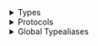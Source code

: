 <details>
<summary>Types</summary>

  - [AccessTier](docs/storage/AccessTier)
  - [BlobItem](docs/storage/BlobItem)
  - [BlobProperties](docs/storage/BlobProperties)
  - [BlobTransfer](docs/storage/BlobTransfer)
  - [BlobType](docs/storage/BlobType)
  - [ContainerItem](docs/storage/ContainerItem)
  - [ContainerProperties](docs/storage/ContainerProperties)
  - [CopyStatus](docs/storage/CopyStatus)
  - [CustomerProvidedEncryptionKey](docs/storage/CustomerProvidedEncryptionKey)
  - [DefaultStorageSASTokenCache](docs/storage/DefaultStorageSASTokenCache)
  - [DeleteBlobOptions](docs/storage/DeleteBlobOptions)
  - [DeleteBlobOptions.DeleteBlobSnapshot](docs/storage/DeleteBlobOptions.DeleteBlobSnapshot)
  - [DownloadBlobOptions](docs/storage/DownloadBlobOptions)
  - [EncryptionOptions](docs/storage/EncryptionOptions)
  - [LeaseAccessConditions](docs/storage/LeaseAccessConditions)
  - [LeaseDuration](docs/storage/LeaseDuration)
  - [LeaseState](docs/storage/LeaseState)
  - [LeaseStatus](docs/storage/LeaseStatus)
  - [ListBlobsOptions](docs/storage/ListBlobsOptions)
  - [ListBlobsOptions.ListBlobsInclude](docs/storage/ListBlobsOptions.ListBlobsInclude)
  - [ListContainersOptions](docs/storage/ListContainersOptions)
  - [ListContainersOptions.ListContainersInclude](docs/storage/ListContainersOptions.ListContainersInclude)
  - [LocalURL](docs/storage/LocalURL)
  - [LocalURL.KnownDirectory](docs/storage/LocalURL.KnownDirectory)
  - [ModifiedAccessConditions](docs/storage/ModifiedAccessConditions)
  - [NetworkProperties](docs/storage/NetworkProperties)
  - [NetworkType](docs/storage/NetworkType)
  - [RangeOptions](docs/storage/RangeOptions)
  - [StorageBlobClient](docs/storage/StorageBlobClient)
  - [StorageBlobClient.ApiVersion](docs/storage/StorageBlobClient.ApiVersion)
  - [StorageBlobClientOptions](docs/storage/StorageBlobClientOptions)
  - [StorageHTTPHeader](docs/storage/StorageHTTPHeader)
  - [StorageSASCredential](docs/storage/StorageSASCredential)
  - [StorageSASToken](docs/storage/StorageSASToken)
  - [StorageSASTokenBlobPermissions](docs/storage/StorageSASTokenBlobPermissions)
  - [StorageSASTokenContainerPermissions](docs/storage/StorageSASTokenContainerPermissions)
  - [StorageSASTokenPermissions](docs/storage/StorageSASTokenPermissions)
  - [StorageSharedKeyCredential](docs/storage/StorageSharedKeyCredential)
  - [TransferCollection](docs/storage/TransferCollection)
  - [TransferNetworkPolicy](docs/storage/TransferNetworkPolicy)
  - [TransferProgress](docs/storage/TransferProgress)
  - [TransferState](docs/storage/TransferState)
  - [TransferType](docs/storage/TransferType)
  - [UploadBlobOptions](docs/storage/UploadBlobOptions)

</details>

<details>
<summary>Protocols</summary>

  - [BlobDownloadDelegate](docs/storage/BlobDownloadDelegate)
  - [BlobDownloader](docs/storage/BlobDownloader)
  - [BlobUploadDelegate](docs/storage/BlobUploadDelegate)
  - [BlobUploader](docs/storage/BlobUploader)
  - [StorageBlobClientDelegate](docs/storage/StorageBlobClientDelegate)
  - [StorageSASTokenCache](docs/storage/StorageSASTokenCache)
  - [Transfer](docs/storage/Transfer)

</details>

<details>
<summary>Global Typealiases</summary>

  - [StorageSASTokenProvider](docs/storage/StorageSASTokenProvider)
  - [StorageSASTokenResultHandler](docs/storage/StorageSASTokenResultHandler)

</details>
